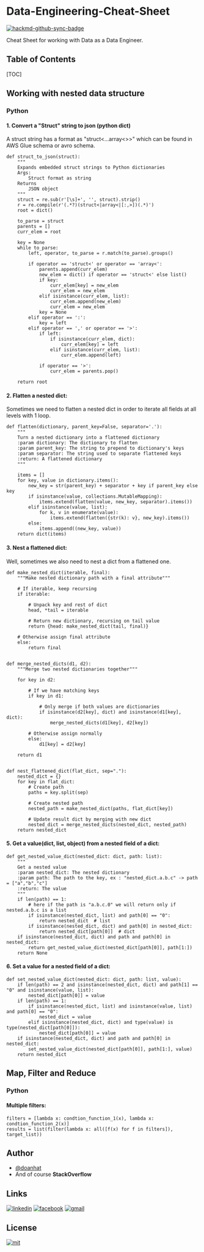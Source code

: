 # Data-Engineering-Cheat-Sheet

[![hackmd-github-sync-badge](https://hackmd.io/xQc-EfsyQkyd5Lt1LDxkFw/badge)](https://hackmd.io/xQc-EfsyQkyd5Lt1LDxkFw)

Cheat Sheet for working with Data as a Data Engineer.

## Table of Contents

[TOC]

## Working with nested data structure

### Python

#### 1. Convert a "Struct" string to json (python dict)

A struct string has a format as "struct<...array<>>" which can be found in AWS Glue schema or avro schema. 

```python=
def struct_to_json(struct):
    """
    Expands embedded struct strings to Python dictionaries
    Args:
        Struct format as string
    Returns
        JSON object
    """
    struct = re.sub(r'[\s]+', '', struct).strip()
    r = re.compile(r'(.*?)(struct<|array<|[:,>])(.*)')
    root = dict()

    to_parse = struct
    parents = []
    curr_elem = root

    key = None
    while to_parse:
        left, operator, to_parse = r.match(to_parse).groups()

        if operator == 'struct<' or operator == 'array<':
            parents.append(curr_elem)
            new_elem = dict() if operator == 'struct<' else list()
            if key:
                curr_elem[key] = new_elem
                curr_elem = new_elem
            elif isinstance(curr_elem, list):
                curr_elem.append(new_elem)
                curr_elem = new_elem
            key = None
        elif operator == ':':
            key = left
        elif operator == ',' or operator == '>':
            if left:
                if isinstance(curr_elem, dict):
                    curr_elem[key] = left
                elif isinstance(curr_elem, list):
                    curr_elem.append(left)

            if operator == '>':
                curr_elem = parents.pop()

    return root
```
#### 2. Flatten a nested dict:
Sometimes we need to flatten a nested dict in order to iterate all fields at all levels with 1 loop.

```python=
def flatten(dictionary, parent_key=False, separator='.'):
    """
    Turn a nested dictionary into a flattened dictionary
    :param dictionary: The dictionary to flatten
    :param parent_key: The string to prepend to dictionary's keys
    :param separator: The string used to separate flattened keys
    :return: A flattened dictionary
    """

    items = []
    for key, value in dictionary.items():
        new_key = str(parent_key) + separator + key if parent_key else key
        if isinstance(value, collections.MutableMapping):
            items.extend(flatten(value, new_key, separator).items())
        elif isinstance(value, list):
            for k, v in enumerate(value):
                items.extend(flatten({str(k): v}, new_key).items())
        else:
            items.append((new_key, value))
    return dict(items)
```
#### 3. Nest a flattened dict:
Well, sometimes we also need to nest a dict from a flattened one.

```python=
def make_nested_dict(iterable, final):
    """Make nested dictionary path with a final attribute"""

    # If iterable, keep recursing
    if iterable:

        # Unpack key and rest of dict
        head, *tail = iterable

        # Return new dictionary, recursing on tail value
        return {head: make_nested_dict(tail, final)}

    # Otherwise assign final attribute
    else:
        return final


def merge_nested_dicts(d1, d2):
    """Merge two nested dictionaries together"""

    for key in d2:

        # If we have matching keys
        if key in d1:

            # Only merge if both values are dictionaries
            if isinstance(d2[key], dict) and isinstance(d1[key], dict):
                merge_nested_dicts(d1[key], d2[key])

        # Otherwise assign normally
        else:
            d1[key] = d2[key]

    return d1


def nest_flattened_dict(flat_dict, sep="."):
    nested_dict = {}
    for key in flat_dict:
        # Create path
        paths = key.split(sep)

        # Create nested path
        nested_path = make_nested_dict(paths, flat_dict[key])

        # Update result dict by merging with new dict
        nested_dict = merge_nested_dicts(nested_dict, nested_path)
    return nested_dict
```
#### 5. Get a value(dict, list, object) from a nested field of a dict:
```python=
def get_nested_value_dict(nested_dict: dict, path: list):
    """
    Get a nested value
    :param nested_dict: The nested dictionary
    :param path: The path to the key, ex : "nested_dict.a.b.c" -> path = ["a","b","c"]
    :return: The value 
    """
    if len(path) == 1:
        # here if the path is "a.b.c.0" we will return only if nested.a.b.c is a list
        if isinstance(nested_dict, list) and path[0] == "0":
            return nested_dict  # list
        if isinstance(nested_dict, dict) and path[0] in nested_dict:
            return nested_dict[path[0]]  # dict
    if isinstance(nested_dict, dict) and path and path[0] in nested_dict:
        return get_nested_value_dict(nested_dict[path[0]], path[1:])
    return None
```
#### 6. Set a value for a nested field of a dict:
```python=
def set_nested_value_dict(nested_dict: dict, path: list, value):
    if len(path) == 2 and isinstance(nested_dict, dict) and path[1] == "0" and isinstance(value, list):
        nested_dict[path[0]] = value
    if len(path) == 1:
        if isinstance(nested_dict, list) and isinstance(value, list) and path[0] == "0":
            nested_dict = value
        elif isinstance(nested_dict, dict) and type(value) is type(nested_dict[path[0]]):
            nested_dict[path[0]] = value
    if isinstance(nested_dict, dict) and path and path[0] in nested_dict:
        set_nested_value_dict(nested_dict[path[0]], path[1:], value)
    return nested_dict
```

## Map, Filter and Reduce
### Python
#### Multiple filters:
```python=
filters = [lambda x: condtion_function_1(x), lambda x: condtion_function_2(x)]
results = list(filter(lambda x: all([f(x) for f in filters]), target_list))
```
## Author

- [@doanhat](https://github.com/doanhat)
- And of course **StackOverflow**

## Links

[![linkedin](https://img.shields.io/badge/linkedin-0A66C2?style=for-the-badge&logo=linkedin&logoColor=white)](https://www.linkedin.com/in/minhdoan272/)
[![facebook](https://img.shields.io/badge/Facebook-1877F2?style=for-the-badge&logo=facebook&logoColor=white)](https://www.facebook.com/dnminhhhhh/)
[![gmail](https://img.shields.io/badge/Gmail-D14836?style=for-the-badge&logo=gmail&logoColor=white)](nhatminhdoan2702@gmail.com)

## License

[![mit](https://img.shields.io/badge/License-MIT-blue.svg)](https://choosealicense.com/licenses/mit/)